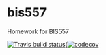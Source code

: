 # bis557
Homework for BIS557

<!-- badges: start -->
[![Travis build status](https://travis-ci.org//bis557.svg?branch=master)](https://travis-ci.org/nixgank-wang/bis557)([![codecov](https://codecov.io/gh/nixgank-wang/bis557/branch/master/graph/badge.svg)](https://codecov.io/gh/nixgank-wang/bis557)
<!-- badges: end -->
